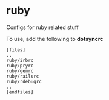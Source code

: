 ruby
====

Configs for ruby related stuff

To use, add the following to **dotsyncrc**

    [files]
    ..
    ruby/irbrc
    ruby/pryrc
    ruby/gemrc
    ruby/railsrc
    ruby/rdebugrc
    ..
    [endfiles]


